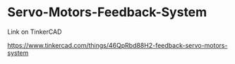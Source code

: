 # Servo-Motors-Feedback-System



Link on TinkerCAD

https://www.tinkercad.com/things/46QpRbd88H2-feedback-servo-motors-system

